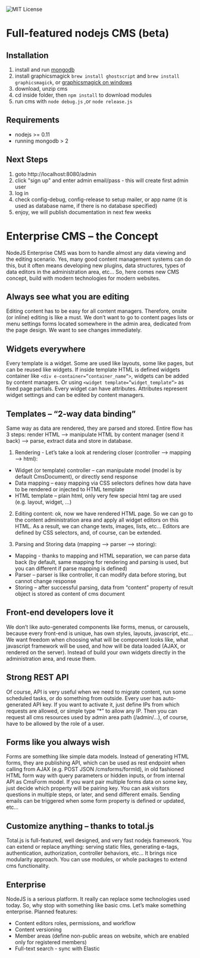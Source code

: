 
![MIT License][license-image]

# Full-featured nodejs CMS (beta)

## Installation

1. install and run [mongodb](https://www.mongodb.org/downloads)
2. install graphicsmagick `brew install ghostscript` and `brew install graphicsmagick`, or [graphicsmagick on windows](ftp://ftp.graphicsmagick.org/pub/GraphicsMagick/windows/) 
3. download, unzip cms
4. cd inside folder, then `npm install` to download modules
5. run cms with `node debug.js` ,or `node release.js`


## Requirements
- nodejs >= 0.11
- running mongodb > 2

## Next Steps
1. goto http://localhost:8080/admin
2. click "sign up" and enter admin email/pass - this will create first admin user
3. log in
4. check config-debug, config-release to setup mailer, or app name (it is used as database name, if there is no database specified)
5. enjoy, we will publish documentation in next few weeks

# Enterprise CMS – the Concept

NodeJS Enterprise CMS was born to handle almost any data viewing and the editing scenario. Yes, many good content management systems can do this, but it often means developing new plugins, data structures, types of data editors in the administration area, etc… So, here comes new CMS concept, build with modern technologies for modern websites.

## Always see what you are editing
Editing content has to be easy for all content managers. Therefore, onsite (or inline) editing is like a must. We don’t want to go to content pages lists or menu settings forms located somewhere in the admin area, dedicated from the page design. We want to see changes immediately.

## Widgets everywhere
Every template is a widget. Some are used like layouts, some like pages, but can be reused like widgets. If inside template HTML is defined widgets container like `<div e-container=”container_name”>`, widgets can be added by content managers. Or using `<widget template=”widget_template”>` as fixed page partials. Every widget can have attributes. Attributes represent widget settings and can be edited by content managers.

## Templates – “2-way data binding”
Same way as data are rendered, they are parsed and stored. Entire flow has 3 steps: render HTML --> manipulate HTML by content manager (send it back) --> parse, extract data and store in database.
1.    Rendering - Let’s take a look at rendering closer (controller --> mapping --> html):
-    Widget (or template) controller – can manipulate model (model is by default CmsDocument), or directly send response
-    Data mapping – easy mapping via CSS selectors defines how data have to be rendered or injected to HTML template
-    HTML template – plain html, only very few special html tag are used (e.g. layout, widget, ...) 

2.    Editing content: ok, now we have rendered HTML page. So we can go to the content administration area and apply all widget editors on this HTML. As a result, we can change texts, images, lists, etc… Editors are defined by CSS selectors, and, of course, can be extended.

3.    Parsing and Storing data (mapping --> parser --> storing):
-    Mapping - thanks to mapping and HTML separation, we can parse data back (by default, same mapping for rendering and parsing is used, but you can different if parse mapping is defined)
-    Parser – parser is like controller, it can modify data before storing, but cannot change response
-    Storing – after successful parsing, data from “content” property of result object is stored as content of cms document 

## Front-end developers love it
We don’t like auto-generated components like forms, menus, or carousels, because every front-end is unique, has own styles, layouts, javascript, etc... We want freedom when choosing what will be component looks like, what javascript framework will be used, and how will be data loaded (AJAX, or rendered on the server). Instead of build your own widgets directly in the administration area, and reuse them.

## Strong REST API
Of course, API is very useful when we need to migrate content, run some scheduled tasks, or do something from outside. Every user has auto-generated API key. If you want to activate it, just define IPs from which requests are allowed, or simple type “*” to allow any IP. Then you can request all cms resources used by admin area path (/admin/…), of course, have to be allowed by the role of a user.

## Forms like you always wish 
Forms are something like simple data models. Instead of generating HTML forms, they are publishing API, which can be used as rest endpoint when calling from AJAX (e.g. POST JSON /cmsforms/formId), in old fashioned HTML form way with query parameters or hidden inputs, or from internal API as CmsForm model. If you want pair multiple forms data on some key, just decide which property will be pairing key. You can ask visitors questions in multiple steps, or later, and send different emails. Sending emails can be triggered when some form property is defined or updated, etc…

## Customize anything – thanks to total.js
Total.js is full-featured, well designed, and very fast nodejs framework. You can extend or replace anything: serving static files, generating e-tags, authentication, authorization, controller behaviors, etc… It brings nice modularity approach. You can use modules, or whole packages to extend cms functionality.

## Enterprise
NodeJS is a serious platform. It really can replace some technologies used today. So, why stop with something like basic cms. Let’s make something enterprise.
Planned features:
-    Content editors roles, permissions, and workflow
-    Content versioning
-    Member areas (define non-public areas on website, which are enabled only for registered members)
-    Full-text search - sync with Elastic


[license-image]: https://img.shields.io/badge/license-MIT-blue.svg?style=flat
[license-url]: license.txt